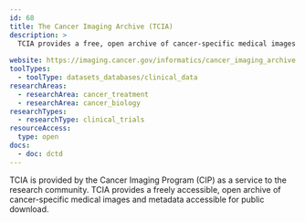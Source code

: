 ```yaml
---
id: 68
title: The Cancer Imaging Archive (TCIA)
description: >
  TCIA provides a free, open archive of cancer-specific medical images and metadata accessible for public download.
  
website: https://imaging.cancer.gov/informatics/cancer_imaging_archive.htm
toolTypes:
  - toolType: datasets_databases/clinical_data
researchAreas:
  - researchArea: cancer_treatment
  - researchArea: cancer_biology
researchTypes:
  - researchType: clinical_trials
resourceAccess:
  type: open
docs:
  - doc: dctd
---
```

TCIA is provided by the Cancer Imaging Program (CIP) as a service to the research community. TCIA provides a freely accessible, open archive of cancer-specific medical images and metadata accessible for public download.